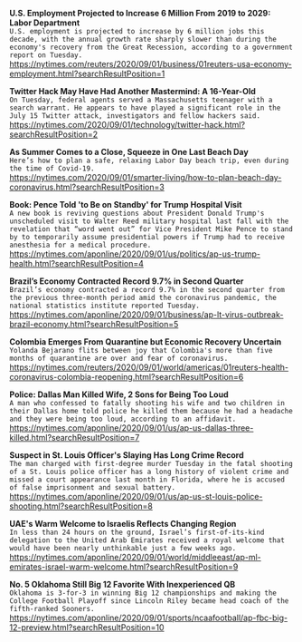 **U.S. Employment Projected to Increase 6 Million From 2019 to 2029: Labor Department**\
`U.S. employment is projected to increase by 6 million jobs this decade, with the annual growth rate sharply slower than during the economy's recovery from the Great Recession, according to a government report on Tuesday.`\
https://nytimes.com/reuters/2020/09/01/business/01reuters-usa-economy-employment.html?searchResultPosition=1

**Twitter Hack May Have Had Another Mastermind: A 16-Year-Old**\
`On Tuesday, federal agents served a Massachusetts teenager with a search warrant. He appears to have played a significant role in the July 15 Twitter attack, investigators and fellow hackers said.`\
https://nytimes.com/2020/09/01/technology/twitter-hack.html?searchResultPosition=2

**As Summer Comes to a Close, Squeeze in One Last Beach Day**\
`Here’s how to plan a safe, relaxing Labor Day beach trip, even during the time of Covid-19.`\
https://nytimes.com/2020/09/01/smarter-living/how-to-plan-beach-day-coronavirus.html?searchResultPosition=3

**Book: Pence Told 'to Be on Standby' for Trump Hospital Visit**\
`A new book is reviving questions about President Donald Trump's unscheduled visit to Walter Reed military hospital last fall with the revelation that “word went out” for Vice President Mike Pence to stand by to temporarily assume presidential powers if Trump had to receive anesthesia for a medical procedure.`\
https://nytimes.com/aponline/2020/09/01/us/politics/ap-us-trump-health.html?searchResultPosition=4

**Brazil’s Economy Contracted Record 9.7% in Second Quarter**\
`Brazil’s economy contracted a record 9.7% in the second quarter from the previous three-month period amid the coronavirus pandemic, the national statistics institute reported Tuesday.`\
https://nytimes.com/aponline/2020/09/01/business/ap-lt-virus-outbreak-brazil-economy.html?searchResultPosition=5

**Colombia Emerges From Quarantine but Economic Recovery Uncertain**\
`Yolanda Bejarano flits between joy that Colombia's more than five months of quarantine are over and fear of coronavirus. `\
https://nytimes.com/reuters/2020/09/01/world/americas/01reuters-health-coronavirus-colombia-reopening.html?searchResultPosition=6

**Police: Dallas Man Killed Wife, 2 Sons for Being Too Loud**\
`A man who confessed to fatally shooting his wife and two children in their Dallas home told police he killed them because he had a headache and they were being too loud, according to an affidavit.`\
https://nytimes.com/aponline/2020/09/01/us/ap-us-dallas-three-killed.html?searchResultPosition=7

**Suspect in St. Louis Officer's Slaying Has Long Crime Record**\
`The man charged with first-degree murder Tuesday in the fatal shooting of a St. Louis police officer has a long history of violent crime and missed a court appearance last month in Florida, where he is accused of false imprisonment and sexual battery.`\
https://nytimes.com/aponline/2020/09/01/us/ap-us-st-louis-police-shooting.html?searchResultPosition=8

**UAE's Warm Welcome to Israelis Reflects Changing Region**\
`In less than 24 hours on the ground, Israel’s first-of-its-kind delegation to the United Arab Emirates received a royal welcome that would have been nearly unthinkable just a few weeks ago.`\
https://nytimes.com/aponline/2020/09/01/world/middleeast/ap-ml-emirates-israel-warm-welcome.html?searchResultPosition=9

**No. 5 Oklahoma Still Big 12 Favorite With Inexperienced QB**\
`Oklahoma is 3-for-3 in winning Big 12 championships and making the College Football Playoff since Lincoln Riley became head coach of the fifth-ranked Sooners. `\
https://nytimes.com/aponline/2020/09/01/sports/ncaafootball/ap-fbc-big-12-preview.html?searchResultPosition=10

